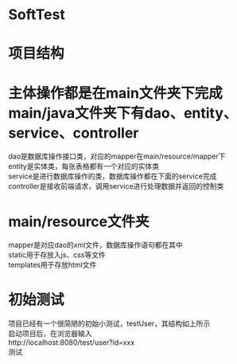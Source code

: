 # SoftTest<br>


项目结构<br>
=
主体操作都是在main文件夹下完成<br>
main/java文件夹下有dao、entity、service、controller
=
dao是数据库操作接口类，对应的mapper在main/resource/mapper下<br>
entity是实体类，每张表格都有一个对应的实体类<br>
service是进行数据库操作的类，数据库操作都在下面的service完成<br>
controller是接收前端请求，调用service进行处理数据并返回的控制类<br>

main/resource文件夹<br>
=
mapper是对应dao的xml文件，数据库操作语句都在其中<br>
static用于存放入js、css等文件<br>
templates用于存放html文件<br>

初始测试<br>
=
项目已经有一个很简陋的初始小测试，testUser，其结构如上所示<br>
启动项目后，在浏览器输入<br>
http://localhost:8080/test/user?id=xxx<br>
测试<br>
